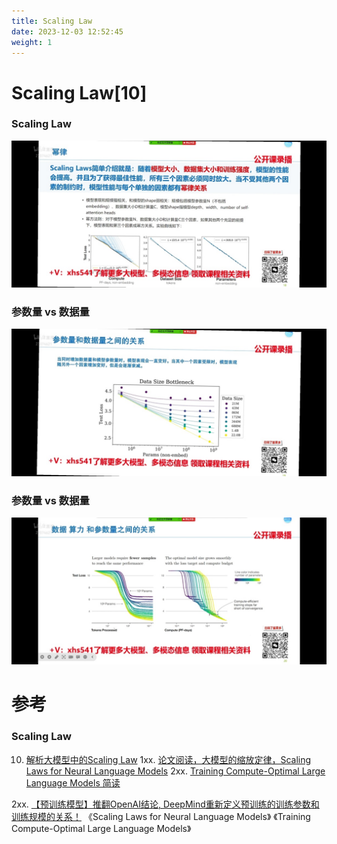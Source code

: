 ```yaml
---
title: Scaling Law
date: 2023-12-03 12:52:45
weight: 1
---
```



# Scaling Law[10]
### Scaling Law
![scalingLaw.jpg](./images/scalingLaw.jpg)

### 参数量 vs 数据量
![paramVSdataSize.jpg](./images/paramVSdataSize.jpg)

### 参数量 vs 数据量
![computeVSDatasize.jpg](./images/computeVSDatasize.jpg)


# 参考
### Scaling Law
10. [解析大模型中的Scaling Law](https://zhuanlan.zhihu.com/p/667489780)
1xx. [论文阅读，大模型的缩放定律，Scaling Laws for Neural Language Models](https://zhuanlan.zhihu.com/p/663296750)
2xx. [Training Compute-Optimal Large Language Models 简读 ](https://finisky.github.io/training-compute-optimal-large-language-models-summary/)

2xx. [【预训练模型】推翻OpenAI结论, DeepMind重新定义预训练的训练参数和训练规模的关系！](https://zhuanlan.zhihu.com/p/536053110)
《Scaling Laws for Neural Language Models》
《Training Compute-Optimal Large Language Models》
